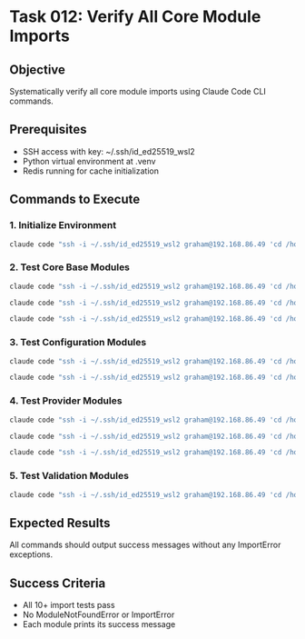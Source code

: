 # Task 012: Verify All Core Module Imports

## Objective
Systematically verify all core module imports using Claude Code CLI commands.

## Prerequisites
- SSH access with key: ~/.ssh/id_ed25519_wsl2
- Python virtual environment at .venv
- Redis running for cache initialization

## Commands to Execute

### 1. Initialize Environment
```bash
claude code "ssh -i ~/.ssh/id_ed25519_wsl2 graham@192.168.86.49 'cd /home/graham/workspace/experiments/llm_call/ && source .venv/bin/activate && cd src && python -c "print(\"Environment ready\")"'"
```

### 2. Test Core Base Modules
```bash
claude code "ssh -i ~/.ssh/id_ed25519_wsl2 graham@192.168.86.49 'cd /home/graham/workspace/experiments/llm_call/ && source .venv/bin/activate && cd src && python -c "from llm_call.core.base import ValidationResult, ValidationStrategy, BaseValidator; print(\"✅ base.py imports successful\")"'"

claude code "ssh -i ~/.ssh/id_ed25519_wsl2 graham@192.168.86.49 'cd /home/graham/workspace/experiments/llm_call/ && source .venv/bin/activate && cd src && python -c "from llm_call.core.caller import make_llm_request, preprocess_messages; print(\"✅ caller.py imports successful\")"'"

claude code "ssh -i ~/.ssh/id_ed25519_wsl2 graham@192.168.86.49 'cd /home/graham/workspace/experiments/llm_call/ && source .venv/bin/activate && cd src && python -c "from llm_call.core.router import resolve_route; print(\"✅ router.py imports successful\")"'"
```

### 3. Test Configuration Modules
```bash
claude code "ssh -i ~/.ssh/id_ed25519_wsl2 graham@192.168.86.49 'cd /home/graham/workspace/experiments/llm_call/ && source .venv/bin/activate && cd src && python -c "from llm_call.core.config.loader import load_configuration; print(\"✅ config.loader imports successful\")"'"

claude code "ssh -i ~/.ssh/id_ed25519_wsl2 graham@192.168.86.49 'cd /home/graham/workspace/experiments/llm_call/ && source .venv/bin/activate && cd src && python -c "from llm_call.core.config.settings import Settings, RetrySettings; print(\"✅ config.settings imports successful\")"'"
```

### 4. Test Provider Modules
```bash
claude code "ssh -i ~/.ssh/id_ed25519_wsl2 graham@192.168.86.49 'cd /home/graham/workspace/experiments/llm_call/ && source .venv/bin/activate && cd src && python -c "from llm_call.core.providers.base_provider import BaseLLMProvider; print(\"✅ base_provider imports successful\")"'"

claude code "ssh -i ~/.ssh/id_ed25519_wsl2 graham@192.168.86.49 'cd /home/graham/workspace/experiments/llm_call/ && source .venv/bin/activate && cd src && python -c "from llm_call.core.providers.litellm_provider import LiteLLMProvider; print(\"✅ litellm_provider imports successful\")"'"

claude code "ssh -i ~/.ssh/id_ed25519_wsl2 graham@192.168.86.49 'cd /home/graham/workspace/experiments/llm_call/ && source .venv/bin/activate && cd src && python -c "from llm_call.core.providers.claude_cli_proxy import ClaudeCLIProxyProvider; print(\"✅ claude_cli_proxy imports successful\")"'"
```

### 5. Test Validation Modules
```bash
claude code "ssh -i ~/.ssh/id_ed25519_wsl2 graham@192.168.86.49 'cd /home/graham/workspace/experiments/llm_call/ && source .venv/bin/activate && cd src && python -c "from llm_call.core.validation.builtin_strategies.basic_validators import ResponseNotEmptyValidator, JsonStringValidator; print(\"✅ validators import successful\")"'"
```

## Expected Results
All commands should output success messages without any ImportError exceptions.

## Success Criteria
- All 10+ import tests pass
- No ModuleNotFoundError or ImportError
- Each module prints its success message

